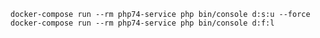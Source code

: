     docker-compose run --rm php74-service php bin/console d:s:u --force
    docker-compose run --rm php74-service php bin/console d:f:l
